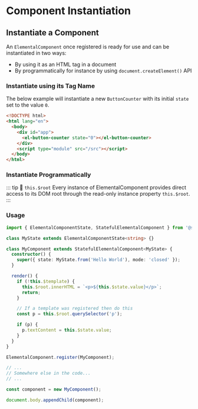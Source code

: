 # Component Instantiation

## Instantiate a Component

An `ElementalComponent` once registered is ready for use and can be instantiated in two ways:

- By using it as an HTML tag in a document
- By programmatically for instance by using `document.createElement()` API

### Instantiate using its Tag Name

The below example will instantiate a new `ButtonCounter` with its initial `state` set to the value `0`.

```html
<!DOCTYPE html>
<html lang="en">
  <body>
    <div id="app">
      <el-button-counter state="0"></el-button-counter>
    </div>
    <script type="module" src="/src"></script>
  </body>
</html>
```

### Instantiate Programmatically

::: tip 💁 `this.$root`
Every instance of ElementalComponent provides direct access to its DOM root through the read-only instance property `this.$root`.
:::

### Usage

```ts
import { ElementalComponentState, StatefulElementalComponent } from '@sohailalam2/elemental-web';

class MyState extends ElementalComponentState<string> {}

class MyComponent extends StatefulElementalComponent<MyState> {
  constructor() {
    super({ state: MyState.from('Hello World'), mode: 'closed' });
  }

  render() {
    if (!this.$template) {
      this.$root.innerHTML = `<p>${this.$state.value}</p>`;
      return;
    }

    // If a template was registered then do this
    const p = this.$root.querySelector('p');

    if (p) {
      p.textContent = this.$state.value;
    }
  }
}

ElementalComponent.register(MyComponent);

// ...
// Somewhere else in the code...
// ...

const component = new MyComponent();

document.body.appendChild(component);
```
